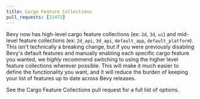 ```yaml
---
title: Cargo Feature Collections
pull_requests: [21472]
---
```


Bevy now has high-level cargo feature collections (ex: `2d`, `3d`, `ui`) and mid-level feature collections (ex: `2d_api`, `3d_api`, `default_app`, `default_platform`). This isn't technically a breaking change, but if you were previously disabling Bevy's default features and manually enabling each specific cargo feature you wanted, we _highly_ recommend switching to using the higher level feature collections wherever possible. This will make it much easier to define the functionality you want, and it will reduce the burden of keeping your list of features up to date across Bevy releases.

See the Cargo Feature Collections pull request for a full list of options.